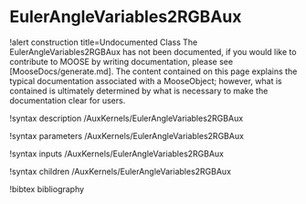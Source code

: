 <!-- MOOSE Documentation Stub: Remove this when content is added. -->

# EulerAngleVariables2RGBAux

!alert construction title=Undocumented Class
The EulerAngleVariables2RGBAux has not been documented, if you would like to contribute to MOOSE by
writing documentation, please see [MooseDocs/generate.md]. The content contained on this page explains
the typical documentation associated with a MooseObject; however, what is contained is ultimately
determined by what is necessary to make the documentation clear for users.

!syntax description /AuxKernels/EulerAngleVariables2RGBAux

!syntax parameters /AuxKernels/EulerAngleVariables2RGBAux

!syntax inputs /AuxKernels/EulerAngleVariables2RGBAux

!syntax children /AuxKernels/EulerAngleVariables2RGBAux

!bibtex bibliography
